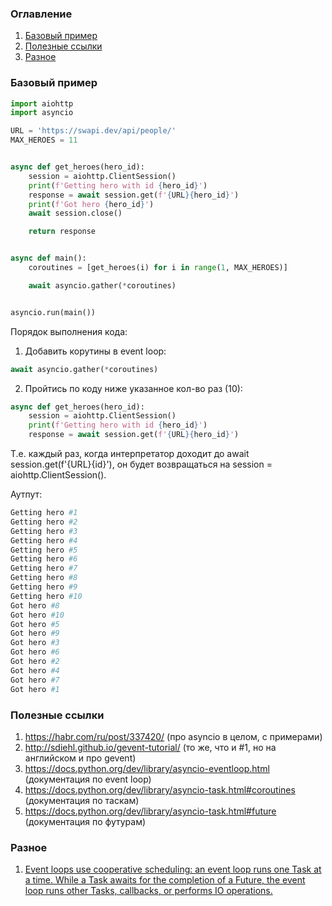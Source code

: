 ### Оглавление
1. [Базовый пример](#example)
2. [Полезные ссылки](#links)
3. [Разное](#misc)

### Базовый пример <a name="example"></a>
```python
import aiohttp
import asyncio

URL = 'https://swapi.dev/api/people/'
MAX_HEROES = 11


async def get_heroes(hero_id):
    session = aiohttp.ClientSession()
    print(f'Getting hero with id {hero_id}')
    response = await session.get(f'{URL}{hero_id}')
    print(f'Got hero {hero_id}')
    await session.close()

    return response


async def main():
    coroutines = [get_heroes(i) for i in range(1, MAX_HEROES)]

    await asyncio.gather(*coroutines)


asyncio.run(main())
```

Порядок выполнения кода:
1. Добавить корутины в event loop:
```python
await asyncio.gather(*coroutines)
```

2. Пройтись по коду ниже указанное кол-во раз (10):
```python
async def get_heroes(hero_id):
    session = aiohttp.ClientSession()
    print(f'Getting hero with id {hero_id}')
    response = await session.get(f'{URL}{hero_id}')
```
Т.е. каждый раз, когда интерпретатор доходит до await session.get(f'{URL}{id}'), он будет возвращаться на session = aiohttp.ClientSession().

Аутпут:
```python
Getting hero #1
Getting hero #2
Getting hero #3
Getting hero #4
Getting hero #5
Getting hero #6
Getting hero #7
Getting hero #8
Getting hero #9
Getting hero #10
Got hero #8
Got hero #10
Got hero #5
Got hero #9
Got hero #3
Got hero #6
Got hero #2
Got hero #4
Got hero #7
Got hero #1
```

### Полезные ссылки <a name="links"></a>
1. https://habr.com/ru/post/337420/ (про asyncio в целом, с примерами)
2. http://sdiehl.github.io/gevent-tutorial/ (то же, что и #1, но на английском и про gevent)
3. https://docs.python.org/dev/library/asyncio-eventloop.html (документация по event loop)
4. https://docs.python.org/dev/library/asyncio-task.html#coroutines (документация по таскам)
5. https://docs.python.org/dev/library/asyncio-task.html#future (документация по футурам)

### Разное <a name="links"></a>
1. [Event loops use cooperative scheduling: an event loop runs one Task at a time. While a Task awaits for the completion of a Future, the event loop runs other Tasks, callbacks, or performs IO operations.](https://docs.python.org/dev/library/asyncio-task.html#task-object)
